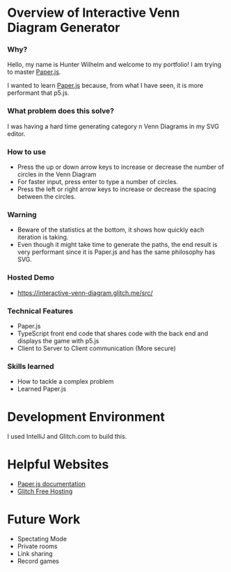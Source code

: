 # Overview of Interactive Venn Diagram Generator

### Why?

Hello, my name is Hunter Wilhelm and welcome to my portfolio! I am trying to master [Paper.js](http://paperjs.org/).

I wanted to learn [Paper.js](http://paperjs.org/) because, from what I have seen, it is more performant that p5.js.

### What problem does this solve?

I was having a hard time generating category n Venn Diagrams in my SVG editor.

### How to use

* Press the up or down arrow keys to increase or decrease the number of circles in the Venn Diagram
* For faster input, press enter to type a number of circles.
* Press the left or right arrow keys to increase or decrease the spacing between the circles.

### Warning

* Beware of the statistics at the bottom, it shows how quickly each iteration is taking.
* Even though it might take time to generate the paths, the end result is very performant since it is Paper.js and has
  the same philosophy has SVG.

### Hosted Demo

* https://interactive-venn-diagram.glitch.me/src/

### Technical Features

* Paper.js
* TypeScript front end code that shares code with the back end and displays the game with p5.js
* Client to Server to Client communication (More secure)

### Skills learned

* How to tackle a complex problem
* Learned Paper.js

# Development Environment

I used IntelliJ and Glitch.com to build this.

# Helpful Websites

* [Paper.js documentation](http://paperjs.org/)
* [Glitch Free Hosting](http://glitch.com/)

# Future Work

* Spectating Mode
* Private rooms
* Link sharing
* Record games
